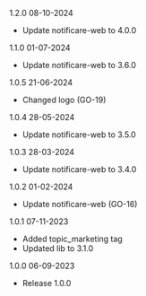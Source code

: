 1.2.0 08-10-2024
- Update notificare-web to 4.0.0

1.1.0 01-07-2024
- Update notificare-web to 3.6.0

1.0.5 21-06-2024
- Changed logo (GO-19)

1.0.4 28-05-2024
- Update notificare-web to 3.5.0

1.0.3 28-03-2024
- Update notificare-web to 3.4.0

1.0.2 01-02-2024
- Update notificare-web (GO-16)

1.0.1 07-11-2023
- Added topic_marketing tag
- Updated lib to 3.1.0

1.0.0 06-09-2023
- Release 1.0.0
